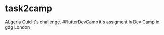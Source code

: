# task2camp

ALgeria Guid it's challenge.
#FlutterDevCamp
it's assigment in Dev Camp in gdg London

